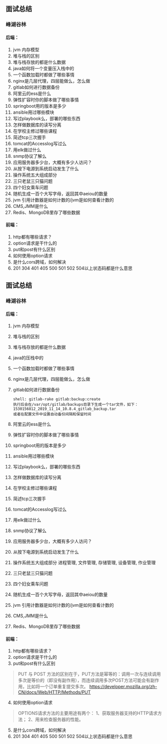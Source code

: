 ## 面试总结
### 峰湖谷林
#### 后端：
1. jvm 内存模型
2. 堆与栈的区别
3. 堆与栈存放的都是什么数据
4. java如何将一个变量压入栈中的
5. 一个函数加载时都做了哪些事情
6. nginx是几层代理，四层能做么，怎么做
7. gitlab如何进行数据备份
8. 阿里云的ess是什么
9. 弹性扩容时你的脚本做了哪些事情
10. springboot用的版本是多少
11. ansible用过哪些模块
12. 写过playbook么，部署的哪些东西
13. 怎样做数据库的读写分离
14. 在学校主修过哪些课程
15. 简述tcp三次握手
16. tomcat的Accesslog写过么
17. 用elk做过什么
18. snmp协议了解么
19. 应用服务器多少台，大概有多少人访问？
20. 从按下电源到系统启动发生了什么
21. 操作系统五大组成部分
22. 三只老鼠三只猫问题
23. 四个妇女乘车问题
24. 随机生成一百个大写字母，返回其中aeiou的数量
25. jvm 引用计数器是如何计数的/jvm是如何查看计数的
26. CMS,JMM是什么
27. Redis、MongoDB里存了哪些数据

#### 前端：
1. http都有哪些请求？
2. option请求是干什么的
3. put和post有什么区别
4. 如何使用option请求
5. 是什么cors跨域，如何解决
6. 201 304 401 405 500 501 502 504以上状态码都是什么意思



## 面试总结
### 峰湖谷林
#### 后端：
1. jvm 内存模型
2. 堆与栈的区别
3. 堆与栈存放的都是什么数据
4. java的压栈中的
5. 一个函数加载时都做了哪些事情
6. nginx是几层代理，四层能做么，怎么做
7. gitlab如何进行数据备份
    ```shell
    shell: gitlab-rake gitlab:backup:create
    执行后会在/var/opt/gitlab/backups目录下生成一个tar文件，如下：
    1530156812_2019_11_14_10.8.4_gitlab_backup.tar
    或者在配置文件中设置自动备份间隔和保留时间
    ```
8. 阿里云的ess是什么
9. 弹性扩容时你的脚本做了哪些事情
10. springboot用的版本是多少
11. ansible用过哪些模块
12. 写过playbook么，部署的哪些东西
13. 怎样做数据库的读写分离
14. 在学校主修过哪些课程
15. 简述tcp三次握手
16. tomcat的Accesslog写过么
17. 用elk做过什么
18. snmp协议了解么
19. 应用服务器多少台，大概有多少人访问？
20. 从按下电源到系统启动发生了什么
21. 操作系统五大组成部分
    进程管理, 文件管理, 存储管理, 设备管理, 作业管理

22. 三只老鼠三只猫问题
23. 四个妇女乘车问题
24. 随机生成一百个大写字母，返回其中aeiou的数量
25. jvm 引用计数器是如何计数的/jvm是如何查看计数的
26. CMS,JMM是什么
27. Redis、MongoDB里存了哪些数据

#### 前端：
1. http都有哪些请求？
2. option请求是干什么的
3. put和post有什么区别
  >PUT 与 POST 方法的区别在于，PUT方法是幂等的：调用一次与连续调用多次是等价的（即没有副作用），而连续调用多次POST方法可能会有副作用，比如将一个订单重复提交多次。
  https://developer.mozilla.org/zh-CN/docs/Web/HTTP/Methods/PUT

4. 如何使用option请求
  >OPTIONS请求方法的主要用途有两个：
  1、获取服务器支持的HTTP请求方法；
  2、用来检查服务器的性能。

5. 是什么cors跨域，如何解决
6. 201 304 401 405 500 501 502 504以上状态码都是什么意思
